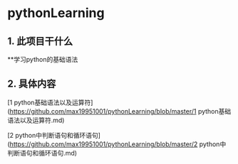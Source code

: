 # pythonLearning

##  1. 此项目干什么
   **学习python的基础语法

##  2. 具体内容

  [1 python基础语法以及运算符](https://github.com/max19951001/pythonLearning/blob/master/1 python基础语法以及运算符.md)

 [2 python中判断语句和循环语句](https://github.com/max19951001/pythonLearning/blob/master/2 python中判断语句和循环语句.md)

